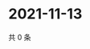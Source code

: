# 2021-11-13

共 0 条

<!-- BEGIN WEIBO -->
<!-- 最后更新时间 Sat Nov 13 2021 04:15:16 GMT+0800 (China Standard Time) -->

<!-- END WEIBO -->
